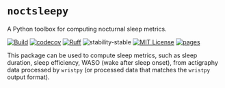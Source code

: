 # `noctsleepy`  

A Python toolbox for computing nocturnal sleep metrics.

[![Build](https://github.com/childmindresearch/noctsleepy/actions/workflows/test.yaml/badge.svg?branch=main)](https://github.com/childmindresearch/noctsleepy/actions/workflows/test.yaml?query=branch%3Amain)
[![codecov](https://codecov.io/gh/childmindresearch/noctsleepy/branch/main/graph/badge.svg?token=22HWWFWPW5)](https://codecov.io/gh/childmindresearch/noctsleepy)
[![Ruff](https://img.shields.io/endpoint?url=https://raw.githubusercontent.com/astral-sh/ruff/main/assets/badge/v2.json)](https://github.com/astral-sh/ruff)
![stability-stable](https://img.shields.io/badge/stability-experimental-orange.svg)
[![MIT License](https://img.shields.io/badge/license-MIT-blue.svg)](https://github.com/childmindresearch/noctlseepy/blob/main/LICENSE)
[![pages](https://img.shields.io/badge/api-docs-blue)](https://childmindresearch.github.io/noctsleepy/noctsleepy.html)

This package can be used to compute sleep metrics, such as sleep duration, sleep efficiency, WASO (wake after sleep onset), from actigraphy data processed by `wristpy` (or processed data that matches the `wristpy` output format).
